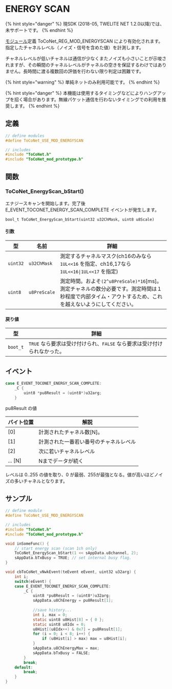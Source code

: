 # ENERGY SCAN

{% hint style="danger" %}
現SDK (2018-05, TWELITE NET 1.2.0以降)では、未サポートです。
{% endhint %}

[モジュール](../../twelite-net-api-expl/mojru.md)定義 ToCoNet_REG_MOD_ENERGYSCAN により有効化されます。指定したチャネルレベル（ノイズ・信号を含めた値）を計測します。

チャネルレベルが低いチャネルは通信が少なくまたノイズも小さいことが示唆されますが、その瞬間のチャネルレベルがチャネルの空きを保証するわけではありません。長時間に渡る複数回の評価を行わない限り判定は困難です。

{% hint style="warning" %}
単純ネットのみ利用可能です。
{% endhint %}

{% hint style="danger" %}
本機能は使用するタイミングなどによりハングアップを招く場合があります。無線パケット通信を行わないタイミングでの利用を推奨します。
{% endhint %}

## 定義

```c
// define modules
#define ToCoNet_USE_MOD_ENERGYSCAN

// includes
#include "ToCoNet.h"
#include "ToCoNet_mod_prototype.h"
```

## 関数

### ToCoNet_EnergyScan_bStart()

エナジースキャンを開始します。完了後 E_EVENT_TOCONET_ENERGY_SCAN_COMPLETE イベントが発生します。

```
bool_t ToCoNet_EnergyScan_bStart(uint32 u32ChMask, uint8 u8Scale)
```

#### 引数

| 型        | 名前           | 詳細                                                                                       |
| -------- | ------------ | ---------------------------------------------------------------------------------------- |
| `uint32` | `u32ChMask`  | 測定するチャネルマスク(ch16のみなら `1UL<<16` を指定、ch16,17なら `1UL<<16\|1UL<<17` を指定)                     |
| `uint8`  | `u8PreScale` | 測定時間。およそ`(2^u8PreScale)*16`\[ms]。測定チャネルの数分必要です。測定時間は１秒程度で内部タイム・アウトするため、これを越えないようにしてください。 |

#### 戻り値

| 型        | 詳細                                          |
| -------- | ------------------------------------------- |
| `boot_t` | `TRUE` なら要求は受け付けられ、`FALSE` なら要求は受け付けられなかった。 |

## イベント

```c
case E_EVENT_TOCONET_ENERGY_SCAN_COMPLETE:
    _C {
        uint8 *pu8Result = (uint8*)u32arg;
    }
```

pu8Result の値

| バイト位置    | 解説                  |
| -------- | ------------------- |
| \[0]     | 計測されたチャネル数\[N]。     |
| \[1]     | 計測された一番若い番号のチャネルレベル |
| \[2]     | 次に若いチャネルレベル         |
| ... \[N] | Nまでデータが続く           |

レベルは 0..255 の値を取り、0 が最弱、255が最強となる。値が高いほどノイズの多いチャネルとなります。

## サンプル

```c
// define module
#define ToCoNet_USE_MOD_ENERGYSCAN

// includes
#include "ToCoNet.h"
#include "ToCoNet_mod_prototype.h"

void inSomeFunc() {
	// start energy scan (scan 1ch only)
	ToCoNet_EnergyScan_bStart(1 << sAppData.u8channel, 2); 
	sAppData.bTxBusy = TRUE; // set internal busy flag.
}

void cbToCoNet_vNwkEvent(teEvent eEvent, uint32 u32arg) {
	int i;
	switch(eEvent) {
	case E_EVENT_TOCONET_ENERGY_SCAN_COMPLETE:
		_C {
			uint8 *pu8Result = (uint8*)u32arg;
			sAppData.u8ChEnergy = pu8Result[1];
			
			//save history...
			int i, max = 0;
			static uint8 u8Hist[8] = { 0 };
			static uint8 u8Idx = 0;
			u8Hist[(u8Idx++) & 0x7] = pu8Result[1];
			for (i = 0; i < 8; i++) {
				if (u8Hist[i] > max) max = u8Hist[i];
			}
			sAppData.u8ChEnergyMax = max;
			sAppData.bTxBusy = FALSE;
		}
		break;
	default:
		break;
	}
}
```
